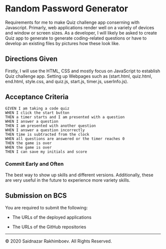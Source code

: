 # Random Password Generator

Requirements for me to make Quiz challenge app conserning with Javascript. Primarly, web applications render well on a variety of devices and window or screen sizes. As a developer, I will likely be asked to create Quiz app to generate to generate coding-related questions or have to develop an existing files by pictures how these look like.

## Directions Given

Firstly, I will use the HTML, CSS and mostly focus on JavaScript to establish Quiz challenge app.
Setting up Webpages such as (start.html, quiz.html, end.html, style.css, and quiz.js, start.js, timer.js, userInfo.js).

## Acceptance Criteria

```
GIVEN I am taking a code quiz
WHEN I click the start button
THEN a timer starts and I am presented with a question
WHEN I answer a question
THEN I am presented with another question
WHEN I answer a question incorrectly
THEN time is subtracted from the clock
WHEN all questions are answered or the timer reaches 0
THEN the game is over
WHEN the game is over
THEN I can save my initials and score
```

### Commit Early and Often

The best way to show up skills and different versions. Additionally, these are very useful in the future to experience more variety skills.

## Submission on BCS

You are required to submit the following:

- The URLs of the deployed applications

- The URLs of the GitHub repositories

---

© 2020 Saidnazar Rakhimboev. All Rights Reserved.

